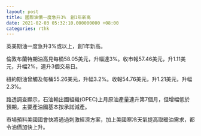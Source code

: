 ```yaml
---
layout: post
title: 國際油價一度急升3%　創1年新高
date: 2021-02-03 05:32:10.000000000 +08:00
categories: rthk
---
```


英美期油一度急升3%或以上，創1年新高。

倫敦布蘭特期油高見每桶58.05美元，升幅達3%。收市報57.46美元，升1.11美元，升幅2%，連升3個交易日。

紐約期油曾觸及每桶55.26美元，升幅3.2%。收報54.76美元，升1.21美元，升幅2.3%。

路透調查顯示，石油輸出國組織(OPEC)上月原油產量連升第7個月，但增幅低於預期，主要產油國基本按承諾減產。

市場預料美國國會快將通過刺激經濟方案，加上美國寒冷天氣提高取暖油需求，都令油價加快上升。

